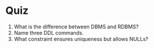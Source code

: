 # Quiz
1. What is the difference between DBMS and RDBMS?
2. Name three DDL commands.
3. What constraint ensures uniqueness but allows NULLs?
